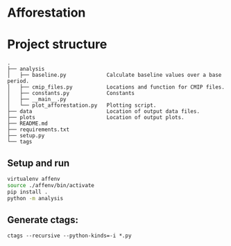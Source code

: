 # Afforestation

# Project structure
```
.
├── analysis
│   ├── baseline.py             Calculate baseline values over a base period.
│   ├── cmip_files.py           Locations and function for CMIP files.
│   ├── constants.py            Constants
│   ├── __main__.py
│   └── plot_afforestation.py   Plotting script.
├── data                        Location of output data files.
├── plots                       Location of output plots.
├── README.md
├── requirements.txt
├── setup.py
└── tags
```

## Setup and run
```bash
virtualenv affenv
source ./affenv/bin/activate
pip install .
python -m analysis
```

## Generate ctags:
    ctags --recursive --python-kinds=-i *.py
